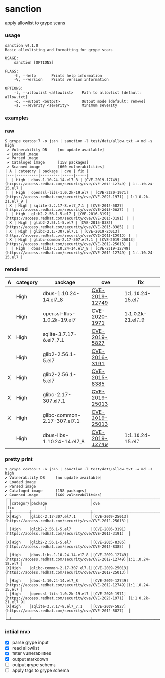 sanction
===
apply allowlist to [grype](https://github.com/anchore/grype) scans

### usage

```
sanction v0.1.0
Basic allowlisting and formatting for grype scans

USAGE:
    sanction [OPTIONS]

FLAGS:
    -h, --help       Prints help information
    -V, --version    Prints version information

OPTIONS:
    -l, --allowlist <allowlist>    Path to allowlist [default: allow.txt]
    -o, --output <output>          Output mode [default: remove]
    -s, --severity <severity>      Minimum severity
```

### examples

### raw
```
S grype centos:7 -o json | sanction -l test/data/allow.txt -o md -s high
 ✔ Vulnerability DB     [no update available]
 ✔ Loaded image         
 ✔ Parsed image         
 ✔ Cataloged image      [158 packages]
 ✔ Scanned image        [660 vulnerabilities]
| A | category | package | cve | fix |
|---|----------|---------|-----|-----|
|  | High | dbus-1.10.24-14.el7_8 | [CVE-2019-12749](https://access.redhat.com/security/cve/CVE-2019-12749) | 1:1.10.24-15.el7 |
|  | High | openssl-libs-1.0.2k-19.el7 | [CVE-2020-1971](https://access.redhat.com/security/cve/CVE-2020-1971) | 1:1.0.2k-21.el7_9 |
| X | High | sqlite-3.7.17-8.el7_7.1 | [CVE-2019-5827](https://access.redhat.com/security/cve/CVE-2019-5827) |  |
|  | High | glib2-2.56.1-5.el7 | [CVE-2016-3191](https://access.redhat.com/security/cve/CVE-2016-3191) |  |
| X | High | glib2-2.56.1-5.el7 | [CVE-2015-8385](https://access.redhat.com/security/cve/CVE-2015-8385) |  |
| X | High | glibc-2.17-307.el7.1 | [CVE-2019-25013](https://access.redhat.com/security/cve/CVE-2019-25013) |  |
| X | High | glibc-common-2.17-307.el7.1 | [CVE-2019-25013](https://access.redhat.com/security/cve/CVE-2019-25013) |  |
|  | High | dbus-libs-1.10.24-14.el7_8 | [CVE-2019-12749](https://access.redhat.com/security/cve/CVE-2019-12749) | 1:1.10.24-15.el7 |
```

### rendered

| A | category | package | cve | fix |
|---|----------|---------|-----|-----|
|  | High | dbus-1.10.24-14.el7_8 | [CVE-2019-12749](https://access.redhat.com/security/cve/CVE-2019-12749) | 1:1.10.24-15.el7 |
|  | High | openssl-libs-1.0.2k-19.el7 | [CVE-2020-1971](https://access.redhat.com/security/cve/CVE-2020-1971) | 1:1.0.2k-21.el7_9 |
| X | High | sqlite-3.7.17-8.el7_7.1 | [CVE-2019-5827](https://access.redhat.com/security/cve/CVE-2019-5827) |  |
|  | High | glib2-2.56.1-5.el7 | [CVE-2016-3191](https://access.redhat.com/security/cve/CVE-2016-3191) |  |
| X | High | glib2-2.56.1-5.el7 | [CVE-2015-8385](https://access.redhat.com/security/cve/CVE-2015-8385) |  |
| X | High | glibc-2.17-307.el7.1 | [CVE-2019-25013](https://access.redhat.com/security/cve/CVE-2019-25013) |  |
| X | High | glibc-common-2.17-307.el7.1 | [CVE-2019-25013](https://access.redhat.com/security/cve/CVE-2019-25013) |  |
|  | High | dbus-libs-1.10.24-14.el7_8 | [CVE-2019-12749](https://access.redhat.com/security/cve/CVE-2019-12749) | 1:1.10.24-15.el7 |


### pretty print
```
$ grype centos:7 -o json | sanction -l test/data/allow.txt -o md -s high
✔ Vulnerability DB     [no update available]
✔ Loaded image         
✔ Parsed image         
✔ Cataloged image      [158 packages]
✔ Scanned image        [660 vulnerabilities]
┌─┬────────┬───────────────────────────┬───────────────────────────────────────────────────────────────────────┬─────────────────┐
│ │category│package                    │cve                                                                    │fix              │
├─┼────────┼───────────────────────────┼───────────────────────────────────────────────────────────────────────┼─────────────────┤
│X│High    │glibc-2.17-307.el7.1       │[CVE-2019-25013](https://access.redhat.com/security/cve/CVE-2019-25013)│                 │
│ │High    │glib2-2.56.1-5.el7         │[CVE-2016-3191](https://access.redhat.com/security/cve/CVE-2016-3191)  │                 │
│X│High    │glib2-2.56.1-5.el7         │[CVE-2015-8385](https://access.redhat.com/security/cve/CVE-2015-8385)  │                 │
│ │High    │dbus-libs-1.10.24-14.el7_8 │[CVE-2019-12749](https://access.redhat.com/security/cve/CVE-2019-12749)│1:1.10.24-15.el7 │
│X│High    │glibc-common-2.17-307.el7.1│[CVE-2019-25013](https://access.redhat.com/security/cve/CVE-2019-25013)│                 │
│ │High    │dbus-1.10.24-14.el7_8      │[CVE-2019-12749](https://access.redhat.com/security/cve/CVE-2019-12749)│1:1.10.24-15.el7 │
│ │High    │openssl-libs-1.0.2k-19.el7 │[CVE-2020-1971](https://access.redhat.com/security/cve/CVE-2020-1971)  │1:1.0.2k-21.el7_9│
│X│High    │sqlite-3.7.17-8.el7_7.1    │[CVE-2019-5827](https://access.redhat.com/security/cve/CVE-2019-5827)  │                 │
└─┴────────┴───────────────────────────┴───────────────────────────────────────────────────────────────────────┴─────────────────┘
```


### intiial mvp
- [X] parse grype input
- [X] read allowlist
- [X] filter vulnerabilities
- [X] output markdown
- [ ] output grype schema
- [ ] apply tags to grype schema
